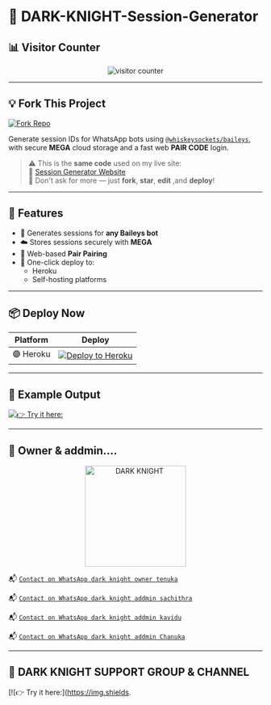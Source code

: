 # 👑 DARK-KNIGHT-Session-Generator

## 📊 Visitor Counter

<p align="center">
   <img src="https://profile-counter.glitch.me/DARK-KNIGHT-PAIR/count.svg" alt="visitor counter"/>
</p>

---

## 💡 Fork This Project

[![Fork Repo](https://img.shields.io/badge/FORK-REPO-black?style=for-the-badge&logo=github)](https://github.com/XdKing2/malvin-pair/fork)

Generate session IDs for WhatsApp bots using [`@whiskeysockets/baileys`](https://github.com/whiskeysockets/baileys), with secure **MEGA** cloud storage and a fast web **PAIR CODE** login.

> ⚠️ This is the **same code** used on my live site:  
> 🔗 [Session Generator Website](https://new-session-2ag9.onrender.com/)  
> 💬 Don't ask for more — just **fork**, **star**, **edit** ,and **deploy**!

---

## 🧩 Features

- 🔐 Generates sessions for **any Baileys bot**
- ☁️ Stores sessions securely with **MEGA**
- 📱 Web-based **Pair Pairing**
- 🚀 One-click deploy to:
  - Heroku
  - Self-hosting platforms

---

## 📦 Deploy Now

| Platform | Deploy |
|---------|--------|
| 🟣 Heroku | [![Deploy to Heroku](https://img.shields.io/badge/DEPLOY-HEROKU-purple?style=for-the-badge&logo=heroku)](https://dashboard.heroku.com/new?template=https://github.com/XdKing2/malvin-pair) |


---

## 🧪 Example Output

[![👉 Try it here:](https://img.shields.io/badge/click-here-black?style=for-the-badge&logo=git)](https://new-session-2ag9.onrender.com/)


---

## 👑 Owner & addmin....

<p align="center">
  <a href="https://github.com/XdKing2">
    <img src="https://files.catbox.moe/brlkte.jpg" width="200" height="200" alt="DARK KNIGHT"/>
  </a>
</p>

📬 [`Contact on WhatsApp dark knight owner tenuka`](https://wa.me/94763934860?text=*OWNER=Tenuka-support_me💻📍*)

📬 [`Contact on WhatsApp dark knight addmin sachithra`](https://wa.me/94761332610?text=*ADDMIN=Sachithra-support_me💻📍*)

📬 [`Contact on WhatsApp dark knight addmin kavidu`](https://wa.me/94766704052?text=*ADDMIN=Kavidu-support_me💻📍*)

📬 [`Contact on WhatsApp dark knight addmin Chanuka`](https://wa.me/94756320286?text=*ADDMIN=Chanuka-support_me💻📍*)




---



## 🧪 DARK KNIGHT SUPPORT GROUP & CHANNEL

[![👉 Try it here:](https://img.shields.

